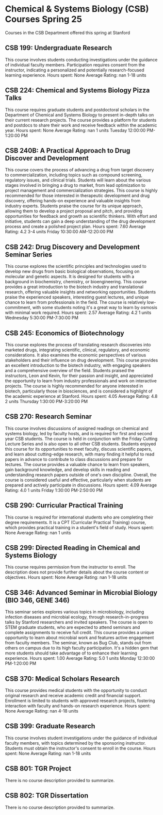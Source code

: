 # Chemical & Systems Biology (CSB) Courses Spring 25 
Courses in the CSB Department offered this spring at Stanford
 ## CSB 199: Undergraduate Research
This course involves students conducting investigations under the guidance of individual faculty members. Participation requires consent from the instructor, indicating a personalized and potentially research-focused learning experience.
Hours spent: None
Average Rating: nan
1-18 units
## CSB 224: Chemical and Systems Biology Pizza Talks
This course requires graduate students and postdoctoral scholars in the Department of Chemical and Systems Biology to present in-depth talks on their current research projects. The course provides a platform for students and postdocs to share their work and receive feedback within the academic year.
Hours spent: None
Average Rating: nan
1 units
Tuesday 12:00:00 PM-1:20:00 PM
## CSB 240B: A Practical Approach to Drug Discover and Development
This course covers the process of advancing a drug from target discovery to commercialization, including topics such as compound screening, regulatory issues, and clinical trials. Students will learn about the various stages involved in bringing a drug to market, from lead optimization to project management and commercialization strategies.
This course is highly recommended for those interested in therapeutic development and drug discovery, offering hands-on experience and valuable insights from industry experts. Students praise the course for its unique approach, allowing them to develop a project proposal and pitch, and providing opportunities for feedback and growth as scientific thinkers. With effort and initiative, students can gain a deep understanding of the drug development process and create a polished project plan.
Hours spent: 7.60
Average Rating: 4.2
3-4 units
Friday 10:30:00 AM-12:20:00 PM
## CSB 242: Drug Discovery and Development Seminar Series
This course explores the scientific principles and technologies used to develop new drugs from basic biological observations, focusing on molecular and genetic aspects. It is designed for students with a background in biochemistry, chemistry, or bioengineering.
This course provides a great introduction to the biotech industry and translational research, offering valuable insights and networking opportunities. Students praise the experienced speakers, interesting guest lectures, and unique chance to learn from professionals in the field. The course is relatively low-commitment, with some students noting it's a great way to learn by osmosis with minimal work required.
Hours spent: 2.57
Average Rating: 4.2
1 units
Wednesday 5:30:00 PM-7:30:00 PM
## CSB 245: Economics of Biotechnology
This course explores the process of translating research discoveries into marketed drugs, integrating scientific, clinical, regulatory, and economic considerations. It also examines the economic perspectives of various stakeholders and their influence on drug development.
This course provides an excellent introduction to the biotech industry, with engaging speakers and a comprehensive overview of the field. Students praised the instructors, Leon and Kevin, for their passion and insight, and appreciated the opportunity to learn from industry professionals and work on interactive projects. The course is highly recommended for anyone interested in biotech, particularly those in biosciences, and is considered a highlight of the academic experience at Stanford.
Hours spent: 4.05
Average Rating: 4.8
2 units
Thursday 1:30:00 PM-3:20:00 PM
## CSB 270: Research Seminar
This course involves discussions of assigned readings on chemical and systems biology, led by faculty hosts, and is required for first and second year CSB students. The course is held in conjunction with the Friday Cutting Lecture Series and is also open to all other CSB students.
Students enjoyed this course for its opportunities to meet faculty, discuss scientific papers, and learn about cutting-edge research, with many finding it helpful to read papers in advance to contribute to class discussions and prepare for lectures. The course provides a valuable chance to learn from speakers, gain background knowledge, and develop skills in reading and understanding research papers outside of one's own discipline. Overall, the course is considered useful and effective, particularly when students are prepared and actively participate in discussions.
Hours spent: 4.09
Average Rating: 4.0
1 units
Friday 1:30:00 PM-2:50:00 PM
## CSB 290: Curricular Practical Training
This course is required for international students who are completing their degree requirements. It is a CPT (Curricular Practical Training) course, which provides practical training in a student's field of study.
Hours spent: None
Average Rating: nan
1 units
## CSB 299: Directed Reading in Chemical and Systems Biology
This course requires permission from the instructor to enroll. The description does not provide further details about the course content or objectives.
Hours spent: None
Average Rating: nan
1-18 units
## CSB 346: Advanced Seminar in Microbial Biology (BIO 346, GENE 346)
This seminar series explores various topics in microbiology, including infection diseases and microbial ecology, through research-in-progress talks by Stanford researchers and invited speakers. The course is open to STEM graduate students, who are expected to attend seminars and complete assignments to receive full credit.
This course provides a unique opportunity to learn about microbial work and features active engagement from faculty members. The seminar, known as Bug Club, stands out from others on campus due to its high faculty participation. It's a hidden gem that more students should take advantage of to enhance their learning experience.
Hours spent: 1.00
Average Rating: 5.0
1 units
Monday 12:30:00 PM-1:20:00 PM
## CSB 370: Medical Scholars Research
This course provides medical students with the opportunity to conduct original research and receive academic credit and financial support. Enrollment is limited to students with approved research projects, fostering interaction with faculty and hands-on research experience.
Hours spent: None
Average Rating: nan
4-18 units
## CSB 399: Graduate Research
This course involves student investigations under the guidance of individual faculty members, with topics determined by the sponsoring instructor. Students must obtain the instructor's consent to enroll in the course.
Hours spent: None
Average Rating: nan
1-18 units
## CSB 801: TGR Project
There is no course description provided to summarize.
## CSB 802: TGR Dissertation
There is no course description provided to summarize.